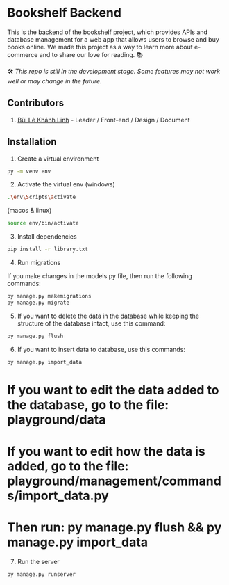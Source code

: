 # Bookshelf Backend

This is the backend of the bookshelf project, which provides APIs and database management for a web app that allows users to browse and buy books online. We made this project as a way to learn more about e-commerce and to share our love for reading. 📚

🛠 *This repo is still in the development stage. Some features may not work well or may change in the future.*

## Contributors

1. [Bùi Lê Khánh Linh](https://github.com/blkhanhlinh) - Leader / Front-end / Design / Document

## Installation

1. Create a virtual environment
```sh
py -m venv env
```

2. Activate the virtual env
(windows)
```sh
.\env\Scripts\activate
```
(macos & linux)
```sh
source env/bin/activate
```

3. Install dependencies
```sh
pip install -r library.txt

```

4. Run migrations 

If you make changes in the models.py file, then run the following commands:

```sh
py manage.py makemigrations
py manage.py migrate
```

5. If you want to delete the data in the database while keeping the structure of the database intact, use this command:
```sh
py manage.py flush
```

6. If you want to insert data to database, use this commands:
```sh
py manage.py import_data
```

# If you want to edit the data added to the database, go to the file: playground/data
# If you want to edit how the data is added, go to the file: playground/management/commands/import_data.py
# Then run: py manage.py flush && py manage.py import_data

7. Run the server
```sh
py manage.py runserver
```